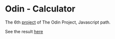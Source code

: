 # Odin - Calculator
The 6th [project](https://www.theodinproject.com/lessons/node-path-intermediate-html-and-css-sign-up-form) of The Odin Project, Javascript path.

See the result [here](https://pinsonjulien.github.io/odin-sign-up-form/)